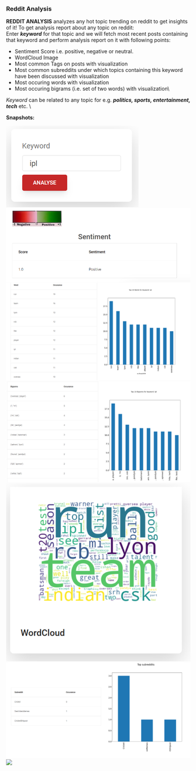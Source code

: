 ### Reddit Analysis
**REDDIT ANALYSIS** analyzes any hot topic trending on reddit to get insights of it!
To get analysis report about any topic on reddit:\
Enter ***keyword*** for that topic and we will fetch most recent posts containing that keyword and perform analysis report on it with following points: 
* Sentiment Score i.e. positive, negative or neutral.
* WordCloud Image
* Most common Tags on posts  with visualization
* Most common subreddits under which topics containing this keyword have been discussed with visualization
* Most occuring words with visualization
* Most occuring bigrams (i.e. set of two words) with visualization\

_Keyword_ can be related to any topic for e.g. ***politics, sports, entertainment, tech*** etc. \

**Snapshots:**

![](/react/src/images/keyword.png)
![](/react/src/images/sentiment_score.png)
![](/react/src/images/words.png)
![](/react/src/images/bigrams.png)
![](/react/src/images/wordcloud.png)
![](/react/src/images/subreddits.png)
![](/react/src/images/tags.jpg)

